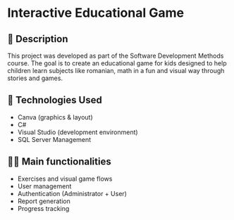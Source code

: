# Interactive Educational Game 

## 📝 Description
This project was developed as part of the Software Development Methods course. 
The goal is to create an educational game for kids designed to help children learn subjects like romanian, math in a fun and visual way through stories and games.

## 🔧 Technologies Used
- Canva (graphics & layout)
- C#
- Visual Studio (development environment)
- SQL Server Management

## 👩‍💻 Main functionalities
- Exercises and visual game flows
- User management
- Authentication (Administrator + User)
- Report generation
- Progress tracking
